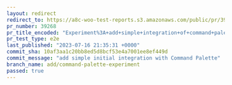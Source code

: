 ```yaml
---
layout: redirect
redirect_to: https://a8c-woo-test-reports.s3.amazonaws.com/public/pr/39268/e2e/index.html
pr_number: 39268
pr_title_encoded: "Experiment%3A+add+simple+integration+of+command+palette"
pr_test_type: e2e
last_published: "2023-07-16 21:35:31 +0000"
commit_sha: 10af3aa1c20bb8ed5d8bcf53e4a7001ee8ef449d
commit_message: "add simple initial integration with Command Palette"
branch_name: add/command-palette-experiment
passed: true
---
```

